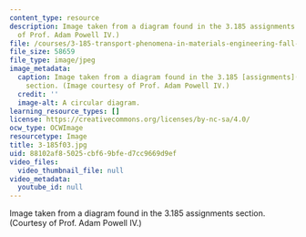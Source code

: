 ```yaml
---
content_type: resource
description: Image taken from a diagram found in the 3.185 assignments section. (Courtesy
  of Prof. Adam Powell IV.)
file: /courses/3-185-transport-phenomena-in-materials-engineering-fall-2003/88102af85025cbf69bfed7cc9669d9ef_3-185f03.jpg
file_size: 58659
file_type: image/jpeg
image_metadata:
  caption: Image taken from a diagram found in the 3.185 [assignments](/courses/3-185-transport-phenomena-in-materials-engineering-fall-2003/pages/assignments)
    section. (Image courtesy of Prof. Adam Powell IV.)
  credit: ''
  image-alt: A circular diagram.
learning_resource_types: []
license: https://creativecommons.org/licenses/by-nc-sa/4.0/
ocw_type: OCWImage
resourcetype: Image
title: 3-185f03.jpg
uid: 88102af8-5025-cbf6-9bfe-d7cc9669d9ef
video_files:
  video_thumbnail_file: null
video_metadata:
  youtube_id: null
---
```

Image taken from a diagram found in the 3.185 assignments section. (Courtesy of Prof. Adam Powell IV.)